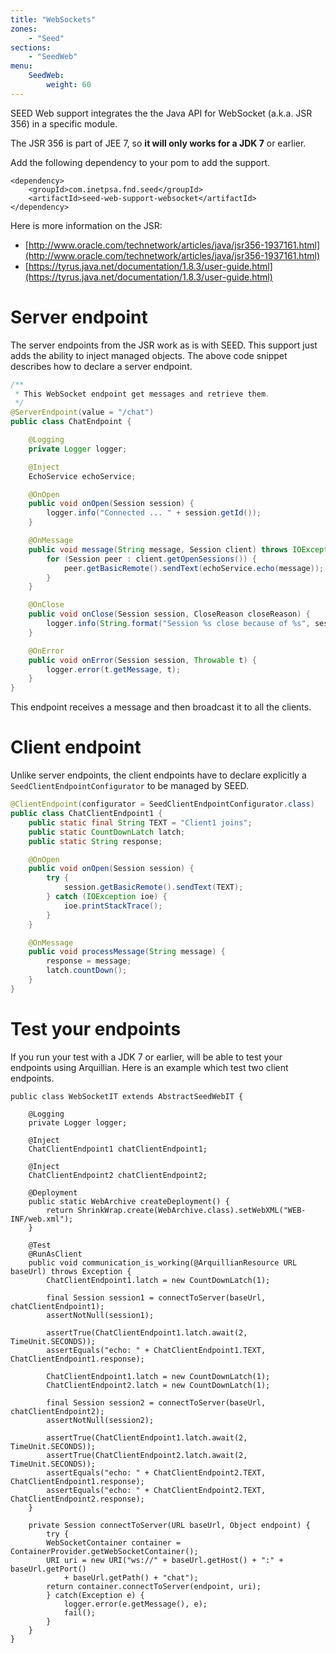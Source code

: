 ```yaml
---
title: "WebSockets"
zones:
    - "Seed"
sections:
    - "SeedWeb"
menu:
    SeedWeb:
        weight: 60
---
```


SEED Web support integrates the the Java API for WebSocket (a.k.a. JSR 356) in a specific module.

<div class="callout callout-info">
The JSR 356 is part of JEE 7, so <strong>it will only works for a JDK 7</strong> or earlier.
</div>

Add the following dependency to your pom to add the support.

    <dependency>
        <groupId>com.inetpsa.fnd.seed</groupId>
        <artifactId>seed-web-support-websocket</artifactId>
    </dependency>

Here is more information on the JSR:

* [http://www.oracle.com/technetwork/articles/java/jsr356-1937161.html](http://www.oracle.com/technetwork/articles/java/jsr356-1937161.html)
* [https://tyrus.java.net/documentation/1.8.3/user-guide.html](https://tyrus.java.net/documentation/1.8.3/user-guide.html)

# Server endpoint

The server endpoints from the JSR work as is with SEED. This support just adds the ability to inject managed objects. The above
code snippet describes how to declare a server endpoint.

```java
/**
 * This WebSocket endpoint get messages and retrieve them.
 */
@ServerEndpoint(value = "/chat")
public class ChatEndpoint {

    @Logging
    private Logger logger;

    @Inject
    EchoService echoService;

    @OnOpen
    public void onOpen(Session session) {
        logger.info("Connected ... " + session.getId());
    }

    @OnMessage
    public void message(String message, Session client) throws IOException, EncodeException {
        for (Session peer : client.getOpenSessions()) {
            peer.getBasicRemote().sendText(echoService.echo(message));
        }
    }

    @OnClose
    public void onClose(Session session, CloseReason closeReason) {
        logger.info(String.format("Session %s close because of %s", session.getId(), closeReason));
    }

    @OnError
    public void onError(Session session, Throwable t) {
        logger.error(t.getMessage, t);
    }
}
```

This endpoint receives a message and then broadcast it to all the clients.

# Client endpoint

Unlike server endpoints, the client endpoints have to declare explicitly a `SeedClientEndpointConfigurator` to be managed
by SEED.

```java
@ClientEndpoint(configurator = SeedClientEndpointConfigurator.class)
public class ChatClientEndpoint1 {
    public static final String TEXT = "Client1 joins";
    public static CountDownLatch latch;
    public static String response;

    @OnOpen
    public void onOpen(Session session) {
        try {
            session.getBasicRemote().sendText(TEXT);
        } catch (IOException ioe) {
            ioe.printStackTrace();
        }
    }

    @OnMessage
    public void processMessage(String message) {
        response = message;
        latch.countDown();
    }
}
```

# Test your endpoints

If you run your test with a JDK 7 or earlier, will be able to test your endpoints using Arquillian. Here is an example
which test two client endpoints.

```
public class WebSocketIT extends AbstractSeedWebIT {

    @Logging
    private Logger logger;

    @Inject
    ChatClientEndpoint1 chatClientEndpoint1;

    @Inject
    ChatClientEndpoint2 chatClientEndpoint2;

    @Deployment
    public static WebArchive createDeployment() {
        return ShrinkWrap.create(WebArchive.class).setWebXML("WEB-INF/web.xml");
    }

    @Test
    @RunAsClient
    public void communication_is_working(@ArquillianResource URL baseUrl) throws Exception {
        ChatClientEndpoint1.latch = new CountDownLatch(1);

        final Session session1 = connectToServer(baseUrl, chatClientEndpoint1);
        assertNotNull(session1);

        assertTrue(ChatClientEndpoint1.latch.await(2, TimeUnit.SECONDS));
        assertEquals("echo: " + ChatClientEndpoint1.TEXT, ChatClientEndpoint1.response);

        ChatClientEndpoint1.latch = new CountDownLatch(1);
        ChatClientEndpoint2.latch = new CountDownLatch(1);

        final Session session2 = connectToServer(baseUrl, chatClientEndpoint2);
        assertNotNull(session2);

        assertTrue(ChatClientEndpoint1.latch.await(2, TimeUnit.SECONDS));
        assertTrue(ChatClientEndpoint2.latch.await(2, TimeUnit.SECONDS));
        assertEquals("echo: " + ChatClientEndpoint2.TEXT, ChatClientEndpoint1.response);
        assertEquals("echo: " + ChatClientEndpoint2.TEXT, ChatClientEndpoint2.response);
    }

    private Session connectToServer(URL baseUrl, Object endpoint) {
        try {
        WebSocketContainer container = ContainerProvider.getWebSocketContainer();
        URI uri = new URI("ws://" + baseUrl.getHost() + ":" + baseUrl.getPort()
            + baseUrl.getPath() + "chat");
        return container.connectToServer(endpoint, uri);
        } catch(Exception e) {
            logger.error(e.getMessage(), e);
            fail();
        }
    }
}
```